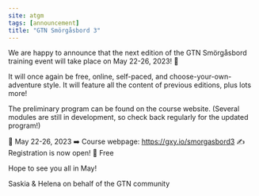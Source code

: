 ```yaml
---
site: atgm
tags: [announcement]
title: "GTN Smörgåsbord 3"
---
```



We are happy to announce that the next edition of the GTN Smörgåsbord training event will take place on May 22-26, 2023! :tada:

It will once again be free, online, self-paced, and choose-your-own-adventure style. It will feature all the content of previous editions, plus lots more!

The preliminary program can be found on the course website. (Several modules are still in development, so check back regularly for the updated program!)

:date: May 22-26, 2023
:arrow_right: Course webpage: https://gxy.io/smorgasbord3
:writing_hand: Registration is now open!
:money_with_wings: Free

Hope to see you all in May!

Saskia & Helena on behalf of the GTN community